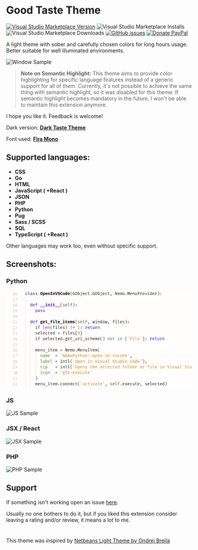# Good Taste Theme

[![Visual Studio Marketplace Version](https://img.shields.io/visual-studio-marketplace/v/faelv.good-taste-theme?style=flat-square)](https://marketplace.visualstudio.com/items?itemName=faelv.good-taste-theme)
![Visual Studio Marketplace Installs](https://img.shields.io/visual-studio-marketplace/i/faelv.good-taste-theme?style=flat-square)
![Visual Studio Marketplace Downloads](https://img.shields.io/visual-studio-marketplace/d/faelv.good-taste-theme?style=flat-square)
[![GitHub issues](https://img.shields.io/github/issues/faelv/good-taste-theme?style=flat-square)](https://github.com/faelv/good-taste-theme/issues)
[![Donate PayPal](https://img.shields.io/badge/Donate-PayPal-blue?style=flat-square)](https://www.paypal.com/cgi-bin/webscr?cmd=_s-xclick&hosted_button_id=QQBNDQ42NQS3J&source=url)

A light theme with sober and carefully chosen colors for long hours usage.
Better suitable for well illuminated environments.

![Window Sample](./images/sample-window.png)

> **Note on Semantic Highlight:** This theme aims to provide color highlighting for specific language features instead of a
generic support for all of them. Currently, it's not possible to achieve the same thing with semantic highlight, so it
was disabled for this theme. If semantic highlight becomes mandatory in the future, I won't be able to maintain this
extension anymore.

I hope you like it. Feedback is welcome!

Dark version: [**Dark Taste Theme**](https://marketplace.visualstudio.com/items?itemName=faelv.dark-taste-theme)

Font used: [**Fira Mono**](https://mozilla.github.io/Fira/)

## Supported languages:

- **CSS**
- **Go**
- **HTML**
- **JavaScript ( +React )**
- **JSON**
- **PHP**
- **Python**
- **Pug**
- **Sass / SCSS**
- **SQL**
- **TypeScript ( +React )**

Other languages may work too, even without specific support.

## Screenshots:

### Python

![Python Sample](./images/sample-python.png)

### JS

![JS Sample](./images/sample-js.png)

### JSX / React

![JSX Sample](./images/sample-jsx.png)

### PHP

![PHP Sample](./images/sample-php.png)

## Support

If something isn't working open an issue [here](https://github.com/faelv/good-taste-theme/issues).

Usually no one bothers to do it, but if you liked this extension consider leaving a rating and/or review, it means a lot to me.

#

This theme was inspired by [Netbeans Light Theme by Ondrej Brejla](https://github.com/obrejla/vscode-netbeans-light-theme)
